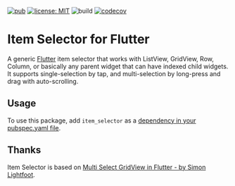 [![pub](https://img.shields.io/pub/v/item_selector.svg)](https://pub.dev/packages/item_selector)
[![license: MIT](https://img.shields.io/badge/license-MIT-yellow.svg)](https://opensource.org/licenses/MIT)
![build](https://github.com/jpnurmi/item_selector/workflows/build/badge.svg)
[![codecov](https://codecov.io/gh/jpnurmi/item_selector/branch/master/graph/badge.svg)](https://codecov.io/gh/jpnurmi/item_selector)

# Item Selector for Flutter

A generic [Flutter](https://flutter.dev) item selector that works with
ListView, GridView, Row, Column, or basically any parent widget that
can have indexed child widgets. It supports single-selection by tap,
and multi-selection by long-press and drag with auto-scrolling.

## Usage

To use this package, add `item_selector` as a [dependency in your pubspec.yaml file](https://flutter.io/platform-plugins/).

## Thanks

Item Selector is based on [Multi Select GridView in Flutter - by Simon Lightfoot](https://gist.github.com/slightfoot/a002dd1e031f5f012f810c6d5da14a11).
